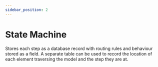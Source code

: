 ```yaml
---
sidebar_position: 2
---
```


# State Machine
Stores each step as a database record with routing rules and behaviour stored as a field. A separate table can be used 
to record the location of each element traversing the model and the step they are at.
